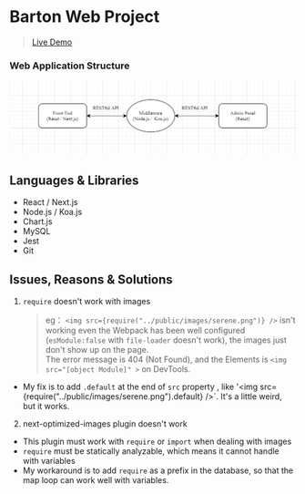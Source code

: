 # Barton Web Project

> [Live Demo](https://bartonweb.web.app/)

### Web Application Structure

![Project Structure](client/public/images/project_structure.png)

## Languages & Libraries

- React / Next.js
- Node.js / Koa.js
- Chart.js
- MySQL
- Jest
- Git

## Issues, Reasons & Solutions

1.  `require` doesn't work with images
    > eg： `<img src={require("../public/images/serene.png")} />` isn't working even the Webpack has been well configured (`esModule:false` with `file-loader` doesn't work), the images just don't show up on the page.  
    > The error message is 404 (Not Found), and the Elements is `<img src="[object Module]" >` on DevTools.

- My fix is to add `.default` at the end of `src` property , like '<img src={require("../public/images/serene.png").default} />`. It's a little weird, but it works.

2.  next-optimized-images plugin doesn't work

- This plugin must work with `require` or `import` when dealing with images
- `require` must be statically analyzable, which means it cannot handle with variables
- My workaround is to add `require` as a prefix in the database, so that the map loop can work well with variables.
